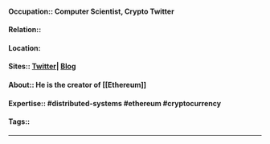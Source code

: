 #### Occupation::  Computer Scientist, Crypto Twitter
#### Relation::
#### Location:
#### Sites:: [Twitter](https://twitter.com/VitalikButerin)| [Blog](https://vitalik.ca/)
#### About:: He is the creator of [[Ethereum]] 
#### Expertise:: #distributed-systems #ethereum #cryptocurrency
#### Tags:: 

---
